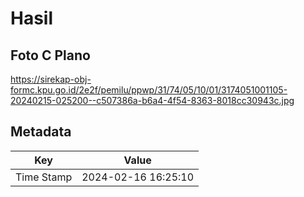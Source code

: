 # Hasil

## Foto C Plano

https://sirekap-obj-formc.kpu.go.id/2e2f/pemilu/ppwp/31/74/05/10/01/3174051001105-20240215-025200--c507386a-b6a4-4f54-8363-8018cc30943c.jpg


## Metadata

| Key        | Value               |
| ---------- | ------------------- |
| Time Stamp | 2024-02-16 16:25:10 |



